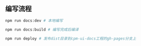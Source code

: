 ## 编写流程

```bash
npm run docs:dev # 本地编写

npm run docs:build # 编写完成后编译

npm run deploy # 发布dist目录到cpm-ui-docs工程的gh-pages分支上
```
